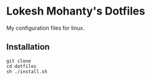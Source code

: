 # Lokesh Mohanty's Dotfiles

My configuration files for linux.

## Installation

    git clone 
    cd dotfiles
    sh ./install.sh
